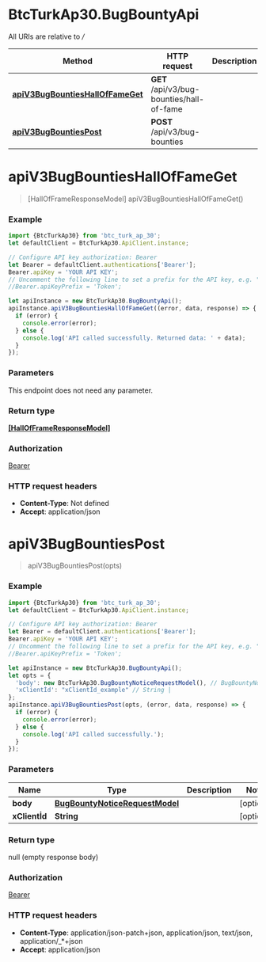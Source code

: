 # BtcTurkAp30.BugBountyApi

All URIs are relative to */*

Method | HTTP request | Description
------------- | ------------- | -------------
[**apiV3BugBountiesHallOfFameGet**](BugBountyApi.md#apiV3BugBountiesHallOfFameGet) | **GET** /api/v3/bug-bounties/hall-of-fame | 
[**apiV3BugBountiesPost**](BugBountyApi.md#apiV3BugBountiesPost) | **POST** /api/v3/bug-bounties | 

<a name="apiV3BugBountiesHallOfFameGet"></a>
# **apiV3BugBountiesHallOfFameGet**
> [HallOfFrameResponseModel] apiV3BugBountiesHallOfFameGet()



### Example
```javascript
import {BtcTurkAp30} from 'btc_turk_ap_30';
let defaultClient = BtcTurkAp30.ApiClient.instance;

// Configure API key authorization: Bearer
let Bearer = defaultClient.authentications['Bearer'];
Bearer.apiKey = 'YOUR API KEY';
// Uncomment the following line to set a prefix for the API key, e.g. "Token" (defaults to null)
//Bearer.apiKeyPrefix = 'Token';

let apiInstance = new BtcTurkAp30.BugBountyApi();
apiInstance.apiV3BugBountiesHallOfFameGet((error, data, response) => {
  if (error) {
    console.error(error);
  } else {
    console.log('API called successfully. Returned data: ' + data);
  }
});
```

### Parameters
This endpoint does not need any parameter.

### Return type

[**[HallOfFrameResponseModel]**](HallOfFrameResponseModel.md)

### Authorization

[Bearer](../README.md#Bearer)

### HTTP request headers

 - **Content-Type**: Not defined
 - **Accept**: application/json

<a name="apiV3BugBountiesPost"></a>
# **apiV3BugBountiesPost**
> apiV3BugBountiesPost(opts)



### Example
```javascript
import {BtcTurkAp30} from 'btc_turk_ap_30';
let defaultClient = BtcTurkAp30.ApiClient.instance;

// Configure API key authorization: Bearer
let Bearer = defaultClient.authentications['Bearer'];
Bearer.apiKey = 'YOUR API KEY';
// Uncomment the following line to set a prefix for the API key, e.g. "Token" (defaults to null)
//Bearer.apiKeyPrefix = 'Token';

let apiInstance = new BtcTurkAp30.BugBountyApi();
let opts = { 
  'body': new BtcTurkAp30.BugBountyNoticeRequestModel(), // BugBountyNoticeRequestModel | 
  'xClientİd': "xClientİd_example" // String | 
};
apiInstance.apiV3BugBountiesPost(opts, (error, data, response) => {
  if (error) {
    console.error(error);
  } else {
    console.log('API called successfully.');
  }
});
```

### Parameters

Name | Type | Description  | Notes
------------- | ------------- | ------------- | -------------
 **body** | [**BugBountyNoticeRequestModel**](BugBountyNoticeRequestModel.md)|  | [optional] 
 **xClientİd** | **String**|  | [optional] 

### Return type

null (empty response body)

### Authorization

[Bearer](../README.md#Bearer)

### HTTP request headers

 - **Content-Type**: application/json-patch+json, application/json, text/json, application/_*+json
 - **Accept**: application/json


